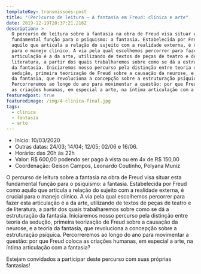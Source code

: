 ```yaml
---
templateKey: transmissoes-post
title: "(Per)curso de leitura – A fantasia em Freud: clínica e arte"
date: 2019-12-19T20:37:21.216Z
description: >
  O percurso de leitura sobre a fantasia na obra de Freud visa situar esta
  fundamental função para o psiquismo: a fantasia. Estabelecida por Freud como
  aquilo que articula a relação do sujeito com a realidade externa, é crucial
  para o manejo clínico. A via pela qual escolhemos percorrer para fazer esta
  articulação é a da arte, utilizando de textos de peças de teatro e de
  literatura, a partir dos quais trabalharemos sobre como se dá a estruturação
  da fantasia. Iniciaremos nosso percurso pela distinção entre teoria da
  sedução, primeira teorização de Freud sobre a causação da neurose, e a teoria
  da fantasia, que revoluciona a concepção sobre a estruturação psíquica.
  Percorreremos ao longo do ano para movimentar a questão: por que Freud coloca
  as criações humanas, em especial a arte, na íntima articulação com a fantasia?
featuredpost: true
featuredimage: /img/4-clinica-final.jpg
tags:
  - clínica
  - fantasia
  - arte
---
```


- Início: 10/03/2020
- Outras datas: 24/03; 14/04; 12/05; 02/06 e 16/06.
- Horário: das 20h às 22h
- Valor: R$ 600,00 podendo ser pago à vista ou em 4x de R$ 150,00
- Coordenação: Geison Campos, Leonardo Coutinho, Polyana Muniz

O percurso de leitura sobre a fantasia na obra de Freud visa situar esta fundamental função para o psiquismo: a fantasia. Estabelecida por Freud como aquilo que articula a relação do sujeito com a realidade externa, é crucial para o manejo clínico. A via pela qual escolhemos percorrer para fazer esta articulação é a da arte, utilizando de textos de peças de teatro e de literatura, a partir dos quais trabalharemos sobre como se dá a estruturação da fantasia. Iniciaremos nosso percurso pela distinção entre teoria da sedução, primeira teorização de Freud sobre a causação da neurose, e a teoria da fantasia, que revoluciona a concepção sobre a estruturação psíquica. Percorreremos ao longo do ano para movimentar a questão: por que Freud coloca as criações humanas, em especial a arte, na íntima articulação com a fantasia?

Estejam convidados a participar deste percurso com suas próprias fantasias!
